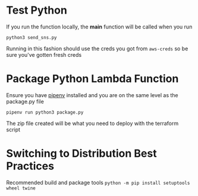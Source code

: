 # Test Python
If you run the function locally, the __main__ function will be called when you run
```
python3 send_sns.py
```
Running in this fashion should use the creds you got from `aws-creds` so be sure you've gotten fresh creds

# Package Python Lambda Function
Ensure you have [pipenv](https://buildmedia.readthedocs.org/media/pdf/pipenv/latest/pipenv.pdf) installed and you are on the same level as the package.py file
```
pipenv run python3 package.py
```
The zip file created will be what you need to deploy with the terraform script

# Switching to Distribution Best Practices
Recommended build and package tools
`python -m pip install setuptools wheel twine`

